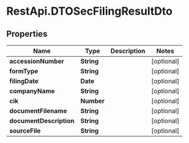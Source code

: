 # RestApi.DTOSecFilingResultDto

## Properties

Name | Type | Description | Notes
------------ | ------------- | ------------- | -------------
**accessionNumber** | **String** |  | [optional] 
**formType** | **String** |  | [optional] 
**filingDate** | **Date** |  | [optional] 
**companyName** | **String** |  | [optional] 
**cik** | **Number** |  | [optional] 
**documentFilename** | **String** |  | [optional] 
**documentDescription** | **String** |  | [optional] 
**sourceFile** | **String** |  | [optional] 


